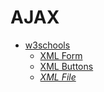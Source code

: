 
# AJAX

- [w3schools](./w3schools)
  - [XML Form](./w3schools/xml-form.html)
  - [XML Buttons](./w3schools/xml-buttons.html)
  - [*XML File*](./w3schools/expl.xml)